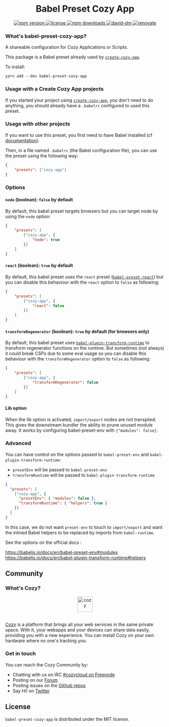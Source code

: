 <h1 align="center">Babel Preset Cozy App</h1>

<div align="center">
  <a href="https://www.npmjs.com/package/babel-preset-cozy-app">
    <img src="https://img.shields.io/npm/v/babel-preset-cozy-app.svg" alt="npm version" />
  </a>
  <a href="https://github.com/cozy/cozy-libs/blob/master/packages/babel-preset-cozy-app/LICENSE">
    <img src="https://img.shields.io/npm/l/babel-preset-cozy-app.svg" alt="license" />
  </a>
  <a href="https://npmcharts.com/compare/babel-preset-cozy-app">
    <img src="https://img.shields.io/npm/dm/babel-preset-cozy-app.svg" alt="npm downloads" />
  </a>
  <a href="https://david-dm.org/cozy/cozy-libs?path=packages/babel-preset-cozy-app">
    <img src="https://david-dm.org/cozy/cozy-libs/status.svg?path=packages/babel-preset-cozy-app" alt="david-dm" />
  </a>
  <a href="https://renovateapp.com/">
    <img src="https://img.shields.io/badge/renovate-enabled-brightgreen.svg" alt="renovate" />
  </a>
</div>

### What's babel-preset-cozy-app?

A shareable configuration for Cozy Applications or Scripts.

This package is a Babel preset already used by [`create-cozy-app`](https://github.com/CPatchane/create-cozy-app).

To install:

```
yarn add --dev babel-preset-cozy-app
```

### Usage with a Create Cozy App projects

If you started your project using [`create-cozy-app`](https://github.com/CPatchane/create-cozy-app), you don't need to do anything, you should already have a `.babelrc` configured to used this preset.

### Usage with other projects

If you want to use this preset, you first need to have Babel installed (cf [documentation](https://babeljs.io/docs/setup/)).

Then, in a file named `.babelrc` (the Babel configuration file), you can use the preset using the following way:

```json
{
    "presets": ["cozy-app"]
}
```

### Options

#### `node` (boolean): `false` by default

By default, this babel preset targets browsers but you can target node by using the `node` option:

```json
{
    "presets": [
        ["cozy-app", {
            "node": true
        }]
    ]
}
```

#### `react` (boolean): `true` by default

By default, this babel preset uses the `react` preset ([`babel-preset-react`](https://babeljs.io/docs/plugins/preset-react/#top)) but you can disable this behaviour with the `react` option to `false` as following:

```json
{
    "presets": [
        ["cozy-app", {
            "react": false
        }]
    ]
}
```

#### `transformRegenerator` (boolean): `true` by default (for browsers only)

By default, this babel preset uses [`babel-plugin-transform-runtime`](https://babeljs.io/docs/en/babel-plugin-transform-runtime.html) to transform regenerator functions on the runtime. But sometimes (not always) it could break CSPs due to some eval usage so you can disable this behaviour with the `transformRegenerator` option to `false` as following:

```json
{
    "presets": [
        ["cozy-app", {
            "transformRegenerator": false
        }]
    ]
}
```

#### Lib option

When the lib option is activated, `import/export` nodes are not transpiled. This gives the downstream bundler
the ability to prune unused module away. It works by configuring babel-preset-env with `{"modules": false}`.

### Advanced

You can have control on the options passed to `babel-preset-env` and `babel-plugin-transform-runtime`:

- `presetEnv` will be passed to `babel-preset-env`
- `transformRuntime` will be passed to `babel-plugin-transform-runtime`

```json
{
  "presets": [
    ["cozy-app", {
      "presetEnv": { "modules": false },
      "transformRuntime": { "helpers": true }
    }]
  ]
}
```

In this case, we do not want `preset-env` to touch to `import/export` and want the inlined Babel helpers
to be replaced by imports from `babel-runtime`.

See the options on the official docs :

<https://babeljs.io/docs/en/babel-preset-env#modules>
<https://babeljs.io/docs/en/babel-plugin-transform-runtime#helpers>

## Community

### What's Cozy?

<div align="center">
  <a href="https://cozy.io">
    <img src="https://cdn.rawgit.com/cozy/cozy-site/master/src/images/cozy-logo-name-horizontal-blue.svg" alt="cozy" height="48" />
  </a>
 </div>
 </br>

[Cozy][cozy] is a platform that brings all your web services in the same private space.  With it, your webapps and your devices can share data easily, providing you with a new experience. You can install Cozy on your own hardware where no one's tracking you.

### Get in touch

You can reach the Cozy Community by:

- Chatting with us on IRC [#cozycloud on Freenode][freenode]
- Posting on our [Forum][forum]
- Posting issues on the [Github repos][github]
- Say Hi! on [Twitter][twitter]

## License

`babel-preset-cozy-app` is distributed under the MIT license.

[cozy]: https://cozy.io "Cozy Cloud"

[freenode]: http://webchat.freenode.net/?randomnick=1&channels=%23cozycloud&uio=d4

[forum]: https://forum.cozy.io/

[github]: https://github.com/cozy/

[twitter]: https://twitter.com/cozycloud
